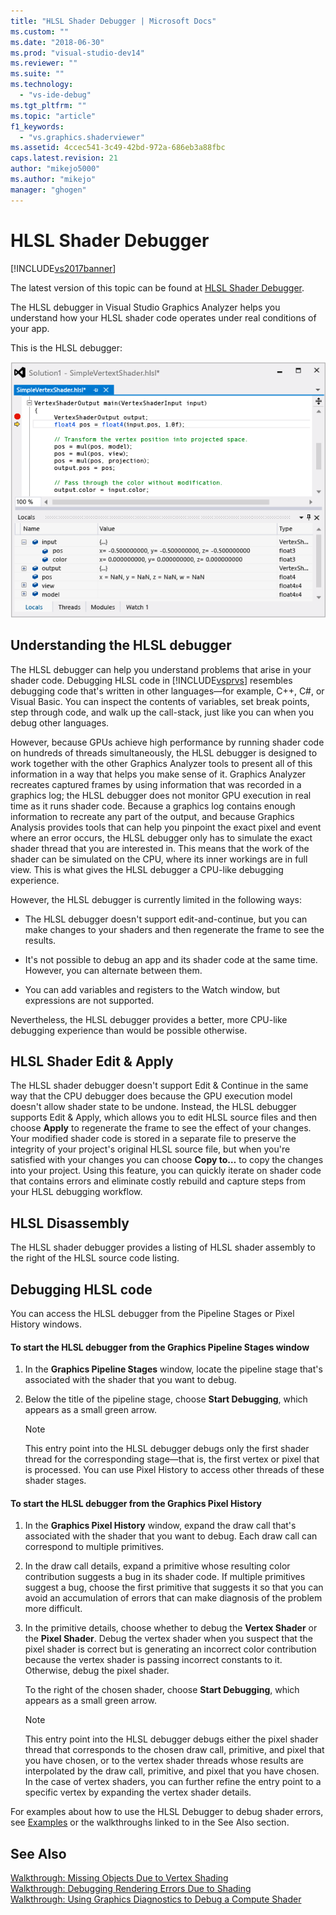 ```yaml
---
title: "HLSL Shader Debugger | Microsoft Docs"
ms.custom: ""
ms.date: "2018-06-30"
ms.prod: "visual-studio-dev14"
ms.reviewer: ""
ms.suite: ""
ms.technology: 
  - "vs-ide-debug"
ms.tgt_pltfrm: ""
ms.topic: "article"
f1_keywords: 
  - "vs.graphics.shaderviewer"
ms.assetid: 4ccec541-3c49-42bd-972a-686eb3a88fbc
caps.latest.revision: 21
author: "mikejo5000"
ms.author: "mikejo"
manager: "ghogen"
---
```

# HLSL Shader Debugger
[!INCLUDE[vs2017banner](../includes/vs2017banner.md)]

The latest version of this topic can be found at [HLSL Shader Debugger](https://docs.microsoft.com/visualstudio/debugger/graphics/hlsl-shader-debugger).  
  
The HLSL debugger in Visual Studio Graphics Analyzer helps you understand how your HLSL shader code operates under real conditions of your app.  
  
 This is the HLSL debugger:  
  
 ![Debugging HLSL using watch and call stack windows.](../debugger/media/gfx-diag-demo-hlsl-debugger-orientation.png "gfx_diag_demo_hlsl_debugger_orientation")  
  
## Understanding the HLSL debugger  
 The HLSL debugger can help you understand problems that arise in your shader code. Debugging HLSL code in [!INCLUDE[vsprvs](../includes/vsprvs-md.md)] resembles debugging code that's written in other languages—for example, C++, C#, or Visual Basic. You can inspect the contents of variables, set break points, step through code, and walk up the call-stack, just like you can when you debug other languages.  
  
 However, because GPUs achieve high performance by running shader code on hundreds of threads simultaneously, the HLSL debugger is designed to work together with the other Graphics Analyzer tools to present all of this information in a way that helps you make sense of it. Graphics Analyzer recreates captured frames by using information that was recorded in a graphics log; the HLSL debugger does not monitor GPU execution in real time as it runs shader code. Because a graphics log contains enough information to recreate any part of the output, and because Graphics Analysis provides tools that can help you pinpoint the exact pixel and event where an error occurs, the HLSL debugger only has to simulate the exact shader thread that you are interested in. This means that the work of the shader can be simulated on the CPU, where its inner workings are in full view. This is what gives the HLSL debugger a CPU-like debugging experience.  
  
 However, the HLSL debugger is currently limited in the following ways:  
  
-   The HLSL debugger doesn't support edit-and-continue, but you can make changes to your shaders and then regenerate the frame to see the results.  
  
-   It's not possible to debug an app and its shader code at the same time. However, you can alternate between them.  
  
-   You can add variables and registers to the Watch window, but expressions are not supported.  
  
 Nevertheless, the HLSL debugger provides a better, more CPU-like debugging experience than would be possible otherwise.  
  
## HLSL Shader Edit & Apply  
 The HLSL shader debugger doesn't support Edit & Continue in the same way that the CPU debugger does because the GPU execution model doesn't allow shader state to be undone. Instead, the HLSL debugger supports Edit & Apply, which allows you to edit HLSL source files and then choose **Apply** to regenerate the frame to see the effect of your changes. Your modified shader code is stored in a separate file to preserve the integrity of your project's original HLSL source file, but when you're satisfied with your changes you can choose **Copy to…** to copy the changes into your project. Using this feature, you can quickly iterate on shader code that contains errors and eliminate costly rebuild and capture steps from your HLSL debugging workflow.  
  
## HLSL Disassembly  
 The HLSL shader debugger provides a listing of HLSL shader assembly to the right of the HLSL source code listing.  
  
## Debugging HLSL code  
 You can access the HLSL debugger from the Pipeline Stages or Pixel History windows.  
  
#### To start the HLSL debugger from the Graphics Pipeline Stages window  
  
1.  In the **Graphics Pipeline Stages** window, locate the pipeline stage that's associated with the shader that you want to debug.  
  
2.  Below the title of the pipeline stage, choose **Start Debugging**, which appears as a small green arrow.  
  
    > [!NOTE]
    >  This entry point into the HLSL debugger debugs only the first shader thread for the corresponding stage—that is, the first vertex or pixel that is processed. You can use Pixel History to access other threads of these shader stages.  
  
#### To start the HLSL debugger from the Graphics Pixel History  
  
1.  In the **Graphics Pixel History** window, expand the draw call that's associated with the shader that you want to debug. Each draw call can correspond to multiple primitives.  
  
2.  In the draw call details, expand a primitive whose resulting color contribution suggests a bug in its shader code. If multiple primitives suggest a bug, choose the first primitive that suggests it so that you can avoid an accumulation of errors that can make diagnosis of the problem more difficult.  
  
3.  In the primitive details, choose whether to debug the **Vertex Shader** or the **Pixel Shader**. Debug the vertex shader when you suspect that the pixel shader is correct but is generating an incorrect color contribution because the vertex shader is passing incorrect constants to it. Otherwise, debug the pixel shader.  
  
     To the right of the chosen shader, choose **Start Debugging**, which appears as a small green arrow.  
  
    > [!NOTE]
    >  This entry point into the HLSL debugger debugs either the pixel shader thread that corresponds to the chosen draw call, primitive, and pixel that you have chosen, or to the vertex shader threads whose results are interpolated by the draw call, primitive, and pixel that you have chosen. In the case of vertex shaders, you can further refine the entry point to a specific vertex by expanding the vertex shader details.  
  
 For examples about how to use the HLSL Debugger to debug shader errors, see [Examples](../debugger/graphics-diagnostics-examples.md) or the walkthroughs linked to in the See Also section.  
  
## See Also  
 [Walkthrough: Missing Objects Due to Vertex Shading](../debugger/walkthrough-missing-objects-due-to-vertex-shading.md)   
 [Walkthrough: Debugging Rendering Errors Due to Shading](../debugger/walkthrough-debugging-rendering-errors-due-to-shading.md)   
 [Walkthrough: Using Graphics Diagnostics to Debug a Compute Shader](../debugger/walkthrough-using-graphics-diagnostics-to-debug-a-compute-shader.md)



